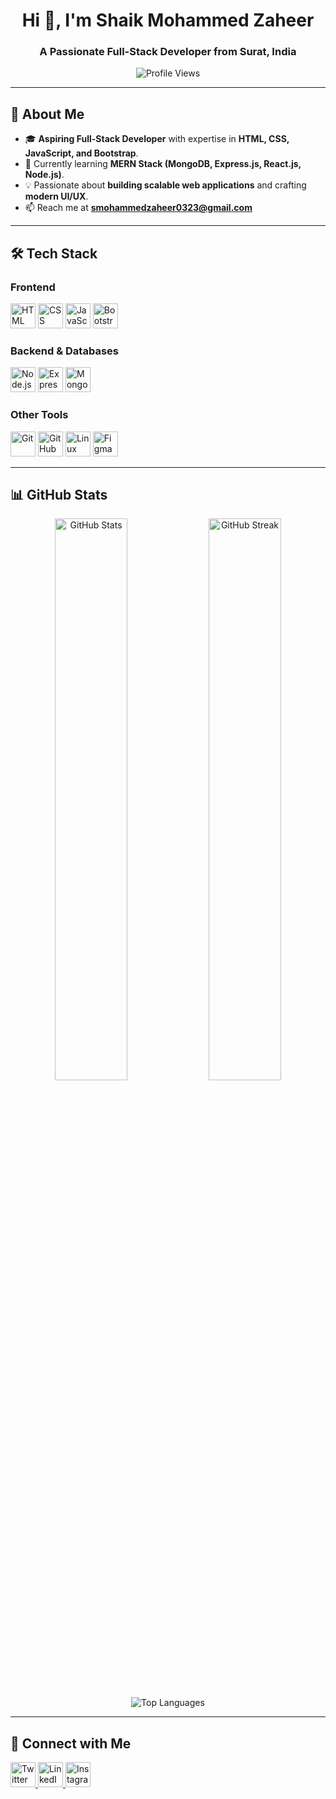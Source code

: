 <h1 align="center">Hi 👋, I'm Shaik Mohammed Zaheer</h1>
<h3 align="center">A Passionate Full-Stack Developer from Surat, India</h3>

<p align="center">
  <img src="https://komarev.com/ghpvc/?username=iamzaheershaik&label=Profile%20views&color=0e75b6&style=flat" alt="Profile Views" />
</p>

---

## 🚀 About Me  

- 🎓 **Aspiring Full-Stack Developer** with expertise in **HTML, CSS, JavaScript, and Bootstrap**.  
- 🌱 Currently learning **MERN Stack (MongoDB, Express.js, React.js, Node.js)**.  
- 💡 Passionate about **building scalable web applications** and crafting **modern UI/UX**.  
- 📫 Reach me at **smohammedzaheer0323@gmail.com**  

---

## 🛠️ Tech Stack  

### **Frontend**  
<p align="left">
  <img src="https://cdn.jsdelivr.net/gh/devicons/devicon/icons/html5/html5-original.svg" title="HTML5" alt="HTML" width="40" height="40"/>  
  <img src="https://cdn.jsdelivr.net/gh/devicons/devicon/icons/css3/css3-original.svg" title="CSS3" alt="CSS" width="40" height="40"/>  
  <img src="https://cdn.jsdelivr.net/gh/devicons/devicon/icons/javascript/javascript-original.svg" title="JavaScript" alt="JavaScript" width="40" height="40"/>  
  <img src="https://cdn.jsdelivr.net/gh/devicons/devicon/icons/bootstrap/bootstrap-original.svg" title="Bootstrap" alt="Bootstrap" width="40" height="40"/>  
</p>

### **Backend & Databases**  
<p align="left">
  <img src="https://cdn.jsdelivr.net/gh/devicons/devicon/icons/nodejs/nodejs-original.svg" title="Node.js" alt="Node.js" width="40" height="40"/>  
  <img src="https://cdn.jsdelivr.net/gh/devicons/devicon/icons/express/express-original.svg" title="Express.js" alt="Express" width="40" height="40"/>  
  <img src="https://cdn.jsdelivr.net/gh/devicons/devicon/icons/mongodb/mongodb-original.svg" title="MongoDB" alt="MongoDB" width="40" height="40"/>  
</p>

### **Other Tools**  
<p align="left">
  <img src="https://cdn.jsdelivr.net/gh/devicons/devicon/icons/git/git-original.svg" title="Git" alt="Git" width="40" height="40"/>  
  <img src="https://cdn.jsdelivr.net/gh/devicons/devicon/icons/github/github-original.svg" title="GitHub" alt="GitHub" width="40" height="40"/>  
  <img src="https://cdn.jsdelivr.net/gh/devicons/devicon/icons/linux/linux-original.svg" title="Linux" alt="Linux" width="40" height="40"/>  
  <img src="https://cdn.jsdelivr.net/gh/devicons/devicon/icons/figma/figma-original.svg" title="Figma" alt="Figma" width="40" height="40"/>  
</p>

---

## 📊 GitHub Stats  

<p align="center">
  <img src="https://github-readme-stats.vercel.app/api?username=iamzaheershaik&show_icons=true&theme=radical" alt="GitHub Stats" width="48%" />
  <img src="https://github-readme-streak-stats.herokuapp.com/?user=iamzaheershaik&theme=radical" alt="GitHub Streak" width="48%" />
</p>

<p align="center">
  <img src="https://github-readme-stats.vercel.app/api/top-langs?username=iamzaheershaik&layout=compact&theme=radical" alt="Top Languages" />
</p>

---

## 🔗 Connect with Me  

<p align="left">
  <a href="https://twitter.com/iamzaheershaik" target="_blank">
    <img src="https://cdn.jsdelivr.net/gh/devicons/devicon/icons/twitter/twitter-original.svg" title="Twitter" alt="Twitter" width="40" height="40"/>
  </a>
  <a href="https://linkedin.com/in/iamzaheershaik" target="_blank">
    <img src="https://cdn.jsdelivr.net/gh/devicons/devicon/icons/linkedin/linkedin-original.svg" title="LinkedIn" alt="LinkedIn" width="40" height="40"/>
  </a>
  <a href="https://instagram.com/itsmohdzaheeer" target="_blank">
    <img src="https://cdn.jsdelivr.net/gh/devicons/devicon/icons/instagram/instagram-original.svg" title="Instagram" alt="Instagram" width="40" height="40"/>
  </a>
</p>

